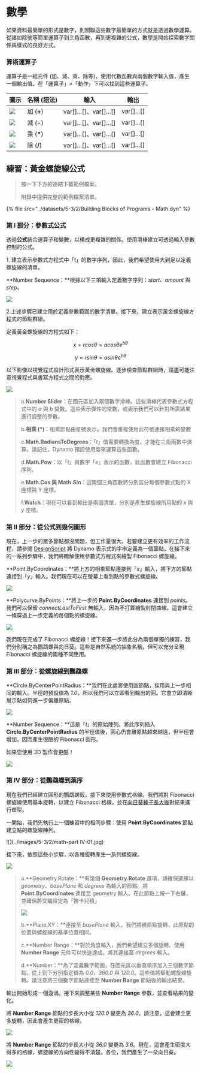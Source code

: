 # 數學

如果資料最簡單的形式是數字，則關聯這些數字最簡單的方式就是透過數學運算。從諸如除號等簡單運算子到三角函數，再到更複雜的公式，數學是開始探索數字關係與樣式的良好方式。

### 算術運算子

運算子是一組元件 (加、減、乘、除等)，使用代數函數與兩個數字輸入值，產生一個輸出值。在「運算子」>「動作」下可以找到這些運算子。

| 圖示                                                | 名稱 (語法)     | 輸入                     | 輸出      |
| --------------------------------------------------- | ----------------- | -------------------------- | ------------ |
| ![](../images/5-3/2/addition.jpg)       | 加 (**+**)       | var[]...[]、var[]...[] | var[]...[] |
| ![](../images/5-3/2/Subtraction.jpg)    | 減 (**-**)  | var[]...[]、var[]...[] | var[]...[] |
| ![](../images/5-3/2/Multiplication.jpg) | 乘 (**\***) | var[]...[]、var[]...[] | var[]...[] |
| ![](../images/5-3/2/Division.jpg)       | 除 (**/**)    | var[]...[]、var[]...[] | var[]...[] |

## 練習：黃金螺旋線公式

> 按一下下方的連結下載範例檔案。
>
> 附錄中提供完整的範例檔案清單。

{% file src="../datasets/5-3/2/Building Blocks of Programs - Math.dyn" %}

### 第 I 部分：參數式公式

透過**公式**結合運算子和變數，以構成更複雜的關係。使用滑棒建立可透過輸入參數控制的公式。

1\. 建立表示參數式方程式中「t」的數字序列，因此，我們希望使用大到足以定義螺旋線的清單。

**Number Sequence：**根據以下三項輸入定義數字序列：_start、amount_ 與 _step_。

![](../images/5-3/2/math-partI-01.jpg)

2\.上述步驟已建立用於定義參數範圍的數字清單。接下來，建立表示黃金螺旋線方程式的節點群組。

定義黃金螺旋線的方程式如下：

$$ x = r cos θ = a cos θ e^{bθ} $$

$$ y = r sin θ = a sin θe^{bθ} $$

以下影像以視覺程式設計形式表示黃金螺旋線。逐步檢查節點群組時，請盡可能注意視覺程式與書寫方程式之間的對應。

![](../images/5-3/2/math-partI-02.jpg)

> a.**Number Slider**：在圖元區加入兩個數字滑棒。這些滑棒代表參數式方程式中的 _a_ 與 _b_ 變數。這些表示彈性的常數，或表示我們可以針對所需結果進行調整的參數。
>
> b.**相乘 (\*)**：相乘節點由星號表示。我們會重複使用此符號連接相乘的變數
>
> c.**Math.RadiansToDegrees**：「_t_」值需要轉換為度，才能在三角函數中演算。請記住，Dynamo 預設使用度來運算這些函數。
>
> d.**Math.Pow**：以「_t_」與數字「_e_」表示的函數，此函數會建立 Fibonacci 序列。
>
> e.**Math.Cos 與 Math.Sin**：這兩個三角函數將分別區分每個參數式點的 X 座標與 Y 座標。
>
> f.**Watch**：現在可以看到輸出是兩個清單，分別是產生螺旋線所用點的 _x_ 與 _y_ 座標。

### 第 II 部分：從公式到幾何圖形

現在，上一步的眾多節點都沒問題，但工作量很大。若要建立更有效率的工作流程，請參閱 [DesignScript](../../8\_coding\_in\_dynamo/8-1\_code-blocks-and-design-script/2-design-script-syntax.md) 將 Dynamo 表示式的字串定義為一個節點。在接下來的一系列步驟中，我們將瞭解使用參數式方程式來繪製 Fibonacci 螺旋線。

**Point.ByCoordinates：**將上方的相乘節點連接到「_x_」輸入，將下方的節點連接到「_y_」輸入。我們現在可以在螢幕上看到點的參數式螺旋線。

![](../images/5-3/2/math-partII-01.gif)

**Polycurve.ByPoints：**將上一步的 **Point.ByCoordinates** 連接到 _points_。我們可以保留 _connectLastToFirst_ 無輸入，因為不打算繪製封閉曲線。這會建立一條穿過上一步定義的每個點的螺旋線。

![](../images/5-3/2/math-partII-02.jpg)

我們現在完成了 Fibonacci 螺旋線！接下來進一步將此分為兩個單獨的練習，我們分別稱之為鸚鵡螺與向日葵。這些是自然系統的抽象名稱，但可以充分呈現 Fibonacci 螺旋線的兩種不同應用。

### 第 III 部分：從螺旋線到鸚鵡螺

**Circle.ByCenterPointRadius：**我們在此處將使用圓節點，採用與上一步相同的輸入。半徑的預設值為 _1.0_，所以我們可以立即看到輸出的圓。它會立即清晰展示點如何進一步偏離原點。

![](../images/5-3/2/math-partIII-01.jpg)

**Number Sequence：**這是「_t_」的原始陣列。將此序列插入 **Circle.ByCenterPointRadius** 的半徑值後，圓心仍會離原點越來越遠，但半徑會增加，因而產生很酷的 Fibonacci 圓形。

如果您使用 3D 製作會更酷！

![](../images/5-3/2/math-partIII-02.gif)

### 第 IV 部分：從鸚鵡螺到葉序

現在我們已經建立圓形的鸚鵡螺殼，接下來使用參數式格線。我們將對 Fibonacci 螺旋線使用基本旋轉，以建立 Fibonacci 格線，並在[向日葵種子長大後](https://blogs.unimelb.edu.au/sciencecommunication/2018/09/02/this-flower-uses-maths-to-reproduce/)對結果進行塑型。

一開始，我們先執行上一個練習中的相同步驟：使用 **Point.ByCoordinates** 節點建立點的螺旋線陣列。

\![](../images/5-3/2/math-part IV-01.jpg)

接下來，依照這些小步驟，以各種旋轉產生一系列螺旋線。

![](../images/5-3/2/math-partIV-02.jpg)

> a.**Geometry.Rotate：**有幾個 **Geometry.Rotate** 選項，請確保選擇以 _geometry_、_basePlane_ 和 _degrees_ 為輸入的節點。將 **Point.ByCoordinates** 連接至 geometry 輸入。在此節點上按一下右鍵，並確保將交織設定為「笛卡兒積」
>
> ![](../images/5-3/2/math-partIV-03crossproduct.jpg)
>
> b.**Plane.XY：**連接至 _basePlane_ 輸入。我們將繞原點旋轉，此原點的位置與螺旋線的基準位置相同。
>
> c.**Number Range：**對於角度輸入，我們希望建立多個旋轉。使用 **Number Range** 元件可以快速達成。將其連接至 _degrees_ 輸入。
>
> d.**Number：**為了定義數字範圍，在圖元區以垂直順序加入三個數字節點。從上到下分別指定值為 _0.0、360.0_ 與 _120.0_。這些值將驅動螺旋線旋轉。請注意將三個數字節點連接至 **Number Range** 節點後的輸出結果。

輸出開始形成一個漩渦。接下來調整某些 **Number Range** 參數，並查看結果的變化。

將 **Number Range** 節點的步長大小從 _120.0_ 變更為 _36.0_。請注意，這會建立更多旋轉，因此會產生更密的格線。

![](../images/5-3/2/math-partIV-04.jpg)

將 **Number Range** 節點的步長大小從 _36.0_ 變更為 _3.6_。現在，這會產生密度大得多的格線，螺旋線的方向性變得不清楚。各位，我們產生了一朵向日葵。

![](../images/5-3/2/math-partIV-05.jpg)
